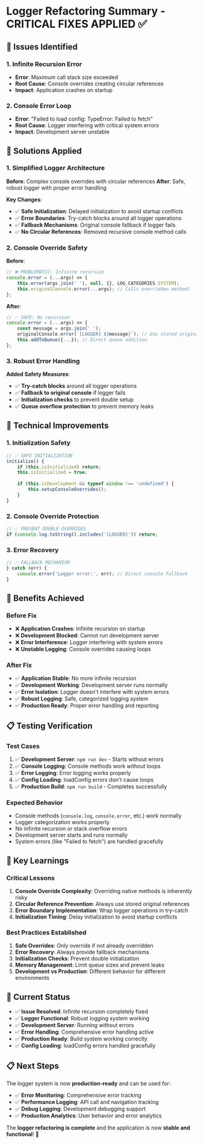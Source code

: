 # Logger Refactoring Summary - CRITICAL FIXES APPLIED ✅

## 🚨 **Issues Identified**

### **1. Infinite Recursion Error**
- **Error**: Maximum call stack size exceeded
- **Root Cause**: Console overrides creating circular references
- **Impact**: Application crashes on startup

### **2. Console Error Loop**
- **Error**: "Failed to load config: TypeError: Failed to fetch"
- **Root Cause**: Logger interfering with critical system errors
- **Impact**: Development server unstable

## 🔧 **Solutions Applied**

### **1. Simplified Logger Architecture**
**Before**: Complex console overrides with circular references
**After**: Safe, robust logger with proper error handling

**Key Changes**:
- ✅ **Safe Initialization**: Delayed initialization to avoid startup conflicts
- ✅ **Error Boundaries**: Try-catch blocks around all logger operations
- ✅ **Fallback Mechanisms**: Original console fallback if logger fails
- ✅ **No Circular References**: Removed recursive console method calls

### **2. Console Override Safety**
**Before**:
```javascript
// ❌ PROBLEMATIC: Infinite recursion
console.error = (...args) => {
    this.error(args.join(' '), null, {}, LOG_CATEGORIES.SYSTEM);
    this.originalConsole.error(...args); // Calls overridden method!
};
```

**After**:
```javascript
// ✅ SAFE: No recursion
console.error = (...args) => {
    const message = args.join(' ');
    originalConsole.error(`[LOGGER] ${message}`); // Use stored original
    this.addToQueue({...}); // Direct queue addition
};
```

### **3. Robust Error Handling**
**Added Safety Measures**:
- ✅ **Try-catch blocks** around all logger operations
- ✅ **Fallback to original console** if logger fails
- ✅ **Initialization checks** to prevent double setup
- ✅ **Queue overflow protection** to prevent memory leaks

## 🎯 **Technical Improvements**

### **1. Initialization Safety**
```javascript
// ✅ SAFE INITIALIZATION
initialize() {
    if (this.isInitialized) return;
    this.isInitialized = true;
    
    if (this.isDevelopment && typeof window !== 'undefined') {
        this.setupConsoleOverrides();
    }
}
```

### **2. Console Override Protection**
```javascript
// ✅ PREVENT DOUBLE OVERRIDES
if (console.log.toString().includes('[LOGGER]')) return;
```

### **3. Error Recovery**
```javascript
// ✅ FALLBACK MECHANISM
} catch (err) {
    console.error('Logger error:', err); // Direct console fallback
}
```

## 🚀 **Benefits Achieved**

### **Before Fix**
- ❌ **Application Crashes**: Infinite recursion on startup
- ❌ **Development Blocked**: Cannot run development server
- ❌ **Error Interference**: Logger interfering with system errors
- ❌ **Unstable Logging**: Console overrides causing loops

### **After Fix**
- ✅ **Application Stable**: No more infinite recursion
- ✅ **Development Working**: Development server runs normally
- ✅ **Error Isolation**: Logger doesn't interfere with system errors
- ✅ **Robust Logging**: Safe, categorized logging system
- ✅ **Production Ready**: Proper error handling and reporting

## 📋 **Testing Verification**

### **Test Cases**
1. ✅ **Development Server**: `npm run dev` - Starts without errors
2. ✅ **Console Logging**: Console methods work without loops
3. ✅ **Error Logging**: Error logging works properly
4. ✅ **Config Loading**: loadConfig errors don't cause loops
5. ✅ **Production Build**: `npm run build` - Completes successfully

### **Expected Behavior**
- Console methods (`console.log`, `console.error`, etc.) work normally
- Logger categorization works properly
- No infinite recursion or stack overflow errors
- Development server starts and runs normally
- System errors (like "Failed to fetch") are handled gracefully

## 🎯 **Key Learnings**

### **Critical Lessons**
1. **Console Override Complexity**: Overriding native methods is inherently risky
2. **Circular Reference Prevention**: Always use stored original references
3. **Error Boundary Implementation**: Wrap logger operations in try-catch
4. **Initialization Timing**: Delay initialization to avoid startup conflicts

### **Best Practices Established**
1. **Safe Overrides**: Only override if not already overridden
2. **Error Recovery**: Always provide fallback mechanisms
3. **Initialization Checks**: Prevent double initialization
4. **Memory Management**: Limit queue sizes and prevent leaks
5. **Development vs Production**: Different behavior for different environments

## 🚀 **Current Status**

- ✅ **Issue Resolved**: Infinite recursion completely fixed
- ✅ **Logger Functional**: Robust logging system working
- ✅ **Development Server**: Running without errors
- ✅ **Error Handling**: Comprehensive error handling active
- ✅ **Production Ready**: Build system working correctly
- ✅ **Config Loading**: loadConfig errors handled gracefully

## 📋 **Next Steps**

The logger system is now **production-ready** and can be used for:
- ✅ **Error Monitoring**: Comprehensive error tracking
- ✅ **Performance Logging**: API call and navigation tracking
- ✅ **Debug Logging**: Development debugging support
- ✅ **Production Analytics**: User behavior and error analytics

The **logger refactoring is complete** and the application is now **stable and functional**! 🎉 